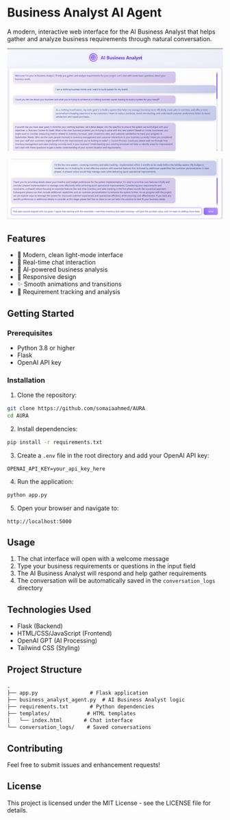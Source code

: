 # Business Analyst AI Agent 

A modern, interactive web interface for the AI Business Analyst that helps gather and analyze business requirements through natural conversation.

![AI Business Analyst Chat Interface](data/app.png)

![Prompet Example](data/promoet.png)

## Features

- 🎨 Modern, clean light-mode interface
- 💬 Real-time chat interaction
- 🤖 AI-powered business analysis
- 📱 Responsive design
- ✨ Smooth animations and transitions
- 🎯 Requirement tracking and analysis

## Getting Started

### Prerequisites

- Python 3.8 or higher
- Flask
- OpenAI API key

### Installation

1. Clone the repository:
```bash
git clone https://github.com/somaiaahmed/AURA
cd AURA
```

2. Install dependencies:
```bash
pip install -r requirements.txt
```

3. Create a `.env` file in the root directory and add your OpenAI API key:
```
OPENAI_API_KEY=your_api_key_here
```

4. Run the application:
```bash
python app.py
```

5. Open your browser and navigate to:
```
http://localhost:5000
```

## Usage

1. The chat interface will open with a welcome message
2. Type your business requirements or questions in the input field
3. The AI Business Analyst will respond and help gather requirements
4. The conversation will be automatically saved in the `conversation_logs` directory

## Technologies Used

- Flask (Backend)
- HTML/CSS/JavaScript (Frontend)
- OpenAI GPT (AI Processing)
- Tailwind CSS (Styling)

## Project Structure

```
.
├── app.py                 # Flask application
├── business_analyst_agent.py  # AI Business Analyst logic
├── requirements.txt       # Python dependencies
├── templates/            # HTML templates
│   └── index.html       # Chat interface
└── conversation_logs/    # Saved conversations
```

## Contributing

Feel free to submit issues and enhancement requests!

## License

This project is licensed under the MIT License - see the LICENSE file for details. 